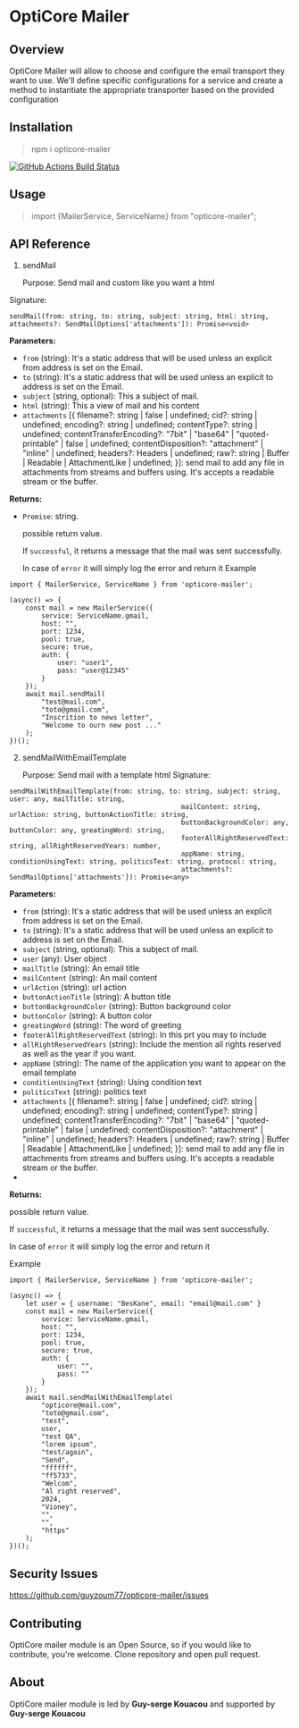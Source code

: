 # OptiCore Mailer

Overview
------------
OptiCore Mailer will allow to choose and configure the email transport they want to use. We'll define specific configurations for a service and create a method to instantiate the appropriate transporter based on the provided configuration

Installation
------------
<blockquote>npm i opticore-mailer</blockquote>

<p align="center">

<a href="https://github.com/guyzoum77/opticore-mailer/actions?query=workflow%3ATests+branch%3Amaster"><img src="https://github.com/guyzoum77/opticore-mailer/workflows/Tests/badge.svg?branch=master" alt="GitHub Actions Build Status"></a></p>


Usage
-------------
<blockquote>import {MailerService, ServiceName} from "opticore-mailer";</blockquote>

API Reference
-------------
1. sendMail
   
   Purpose:
   Send mail and custom like you want a html
   
Signature:
```
sendMail(from: string, to: string, subject: string, html: string, attachments?: SendMailOptions['attachments']): Promise<void>
```

**Parameters:**
* `from` (string): It's a static address that will be used unless an explicit from address is set on the Email.
* `to` (string): It's a static address that will be used unless an explicit to address is set on the Email.
* `subject` (string, optional): This a subject of mail.
* `html` (string): This a view of mail and his content
* `attachments` [{ 
       filename?: string | false | undefined; 
       cid?: string | undefined; 
       encoding?: string | undefined; 
       contentType?: string | undefined;
       contentTransferEncoding?: "7bit" | "base64" | "quoted-printable" | false | undefined;
       contentDisposition?: "attachment" | "inline" | undefined;
       headers?: Headers | undefined;
       raw?: string | Buffer | Readable | AttachmentLike | undefined;
   }]: send mail to add any file in attachments from streams and buffers using. It's accepts a readable stream or the buffer.

**Returns:**

* `Promise`: string.
 
   possible return value.

   If `successful`, it returns a message that the mail was sent successfully.

   In case of `error` it will simply log the error and return it
Example
```
import { MailerService, ServiceName } from 'opticore-mailer';

(async() => {
    const mail = new MailerService({
        service: ServiceName.gmail,
        host: "",
        port: 1234,
        pool: true,
        secure: true,
        auth: {
            user: "user1",
            pass: "user@12345"
        }
    });
    await mail.sendMail(
        "test@mail.com",
        "toto@gmail.com",
        "Inscrition to news letter",
        "Welcome to ourn new post ..."
    );
})();
```

2. sendMailWithEmailTemplate

   Purpose:
   Send mail with a template html
Signature:
```
sendMailWithEmailTemplate(from: string, to: string, subject: string, user: any, mailTitle: string,
                                           mailContent: string, urlAction: string, buttonActionTitle: string,
                                           buttonBackgroundColor: any, buttonColor: any, greatingWord: string,
                                           footerAllRightReservedText: string, allRightReservedYears: number, 
                                           appName: string, conditionUsingText: string, politicsText: string, protocol: string,
                                           attachments?: SendMailOptions['attachments']): Promise<any>
```
**Parameters:**
* `from` (string): It's a static address that will be used unless an explicit from address is set on the Email.
* `to` (string): It's a static address that will be used unless an explicit to address is set on the Email.
* `subject` (string, optional): This a subject of mail.
* `user` (any): User object
* `mailTitle` (string): An email title
* `mailContent` (string): An mail content
* `urlAction` (string): url action
* `buttonActionTitle` (string): A button title 
* `buttonBackgroundColor` (string): Button background color
* `buttonColor` (string): A button color
* `greatingWord` (string): The word of greeting
* `footerAllRightReservedText` (string): In this prt you may to include 
* `allRightReservedYears` (string): Include the mention all rights reserved as well as the year if you want.
* `appName` (string): The name of the application you want to appear on the email template
* `conditionUsingText` (string): Using condition text
* `politicsText` (string): politics text
* `attachments` [{
  filename?: string | false | undefined;
  cid?: string | undefined;
  encoding?: string | undefined;
  contentType?: string | undefined;
  contentTransferEncoding?: "7bit" | "base64" | "quoted-printable" | false | undefined;
  contentDisposition?: "attachment" | "inline" | undefined;
  headers?: Headers | undefined;
  raw?: string | Buffer | Readable | AttachmentLike | undefined;
  }]: send mail to add any file in attachments from streams and buffers using. It's accepts a readable stream or the buffer.
* 
**Returns:**

possible return value.

If `successful`, it returns a message that the mail was sent successfully.

In case of `error` it will simply log the error and return it

Example
```
import { MailerService, ServiceName } from 'opticore-mailer';

(async() => {
    let user = { username: "BesKane", email: "email@mail.com" }
    const mail = new MailerService({
        service: ServiceName.gmail,
        host: "",
        port: 1234,
        pool: true,
        secure: true,
        auth: {
            user: "",
            pass: ""
        }
    });
    await mail.sendMailWithEmailTemplate(
        "opticore@mail.com",
        "toto@gmail.com",
        "test",
        user,
        "test QA",
        "lorem ipsum",
        "test/again",
        "Send",
        "ffffff",
        "ff5733",
        "Welcom",
        "Al right reserved",
        2024,
        "Vioney",
        "",
        "",
        "https"
    );
})();
```


Security Issues
---------------
https://github.com/guyzoum77/opticore-mailer/issues

Contributing
------------
OptiCore mailer module is an Open Source, so if you would like to contribute, you're welcome. Clone repository and open pull request.

About
--------
OptiCore mailer module is led by **Guy-serge Kouacou** and supported by **Guy-serge Kouacou**

